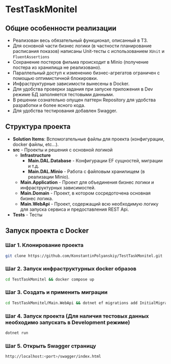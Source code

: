 # TestTaskMonitel

## Общие особенности реализации
- Реализован весь обязательный функционал, описанный в ТЗ.
- Для основной части бизнес логики (в частности планирование расписания показов) написаны Unit-тесты с использованием ```XUnit``` и ```FluentAssertions```
- Сохранение постеров фильма происходит в Minio (получение постера из хранилища не реализовано).
- Параллельный доступ к изменению бизнес-агрегатов ограничен с помощью оптимистичной блокировки.
- Инфраструктурные зависимости вынесены в Docker.
- Для удобства проверки задания при запуске приложения в Dev режиме БД заполняется тестовыми данными.
- В решении сознательно опущен паттерн Repository для удобства разработки и более ясного кода.
- Для удобства тестирования добавлен Swagger.

## Структура проекта
- **Solution Items**: Вспомогательные файлы для проекта (конфигурации, docker файлы, etc...).
- **src** - Проекты и решения с основной логикой
  - **Infrastructure**
    - **Main.DAL.Database** - Конфигурации EF сущностей, миграции и т.д.
    - **Main.DAL.Minio** - Работа с файловым хранилищем (в реализации Minio).
  - **Main.Application** - Проект для объединения бизнес логики и инфраструктурных зависимостей.
  - **Main.Domain** - Проект, в котором сосредоточена основная бизнес логика.
  - **Main.WebApi** - Проект, содержащий всю необходимую логику для запуска сервиса и предоставления REST Api.
- **Tests** - Тесты  
                             
## Запуск проекта c Docker

### Шаг 1. Клонирование проекта
```bash
git clone https://github.com/KonstantinPolyanskiy/TestTaskMonitel.git
```

### Шаг 2. Запуск инфраструктурных docker образов

```bash
cd TestTaskMonitel && docker compose up
```

### Шаг 3. Создать и применить миграции

```bash
cd TestTaskMonitel/Main.WebApi && dotnet ef migrations add InitialMigration --project ../Main.DAL.Database --startup-project . --output-dir Migrations && dotnet ef database update --project ../Main.DAL.Database --startup-project .
```

### Шаг 4. Запуск проекта (Для наличия тестовых данных необходимо запускать в Development режиме)

```bash
dotnet run
```

### Шаг 5. Открыть Swagger страницу
```bash
http://localhost:<port>/swagger/index.html
```
